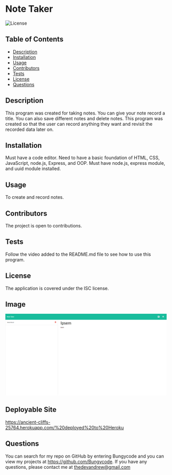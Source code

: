 # Note Taker

  ![License](https://img.shields.io/badge/License-ISC-yellow)

  ## Table of Contents
  * [Description](#description)
  * [Installation](#installation)
  * [Usage](#usage)
  * [Contributors](#contribution)
  * [Tests](#test)
  * [License](#license)
  * [Questions](#questions)
  
  ## Description 
  This program was created for taking notes. You can give your note record a title. You can also save different notes and delete notes. This program was created so that the user can record anything they want and revisit the recorded data later on.
  
  ## Installation 
  Must have a code editor. Need to have a basic foundation of HTML, CSS, JavaScript, node.js, Express, and  OOP. Must have node.js, express module, and uuid module installed.

  ## Usage 
  To create and record notes.

  ## Contributors
  The project is open to contributions.

  ## Tests
  Follow the video added to the README.md file to see how to use this program.

  ## License 
  The application is covered under the ISC license.

  ## Image
  ![This is an image of the finished deployed application](./public/assets/images/Note-Taker-Image.png)

  ## Deployable Site
  https://ancient-cliffs-25764.herokuapp.com/%20deployed%20to%20Heroku

  ## Questions
  You can search for my repo on GitHub by entering Bungycode and you can view my projects at https://github.com/Bungycode. If you have any questions, please contact me at thedevandrew@gmail.com

